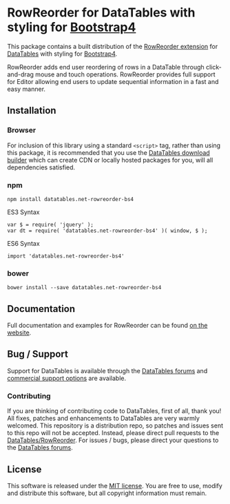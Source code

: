 # RowReorder for DataTables with styling for [Bootstrap4](https://getbootstrap.com/docs/4.6/getting-started/introduction/)

This package contains a built distribution of the [RowReorder extension](https://datatables.net/extensions/rowreorder) for [DataTables](https://datatables.net/) with styling for [Bootstrap4](https://getbootstrap.com/docs/4.6/getting-started/introduction/).

RowReorder adds end user reordering of rows in a DataTable through click-and-drag mouse and touch operations. RowReorder provides full support for Editor allowing end users to update sequential information in a fast and easy manner.


## Installation

### Browser

For inclusion of this library using a standard `<script>` tag, rather than using this package, it is recommended that you use the [DataTables download builder](//datatables.net/download) which can create CDN or locally hosted packages for you, will all dependencies satisfied.

### npm

```
npm install datatables.net-rowreorder-bs4
```

ES3 Syntax
```
var $ = require( 'jquery' );
var dt = require( 'datatables.net-rowreorder-bs4' )( window, $ );
```

ES6 Syntax
```
import 'datatables.net-rowreorder-bs4'
```

### bower

```
bower install --save datatables.net-rowreorder-bs4
```



## Documentation

Full documentation and examples for RowReorder can be found [on the website](https://datatables.net/extensions/rowreorder).


## Bug / Support

Support for DataTables is available through the [DataTables forums](//datatables.net/forums) and [commercial support options](//datatables.net/support) are available.


### Contributing

If you are thinking of contributing code to DataTables, first of all, thank you! All fixes, patches and enhancements to DataTables are very warmly welcomed. This repository is a distribution repo, so patches and issues sent to this repo will not be accepted. Instead, please direct pull requests to the [DataTables/RowReorder](http://github.com/DataTables/RowReorder). For issues / bugs, please direct your questions to the [DataTables forums](//datatables.net/forums).


## License

This software is released under the [MIT license](//datatables.net/license). You are free to use, modify and distribute this software, but all copyright information must remain.

